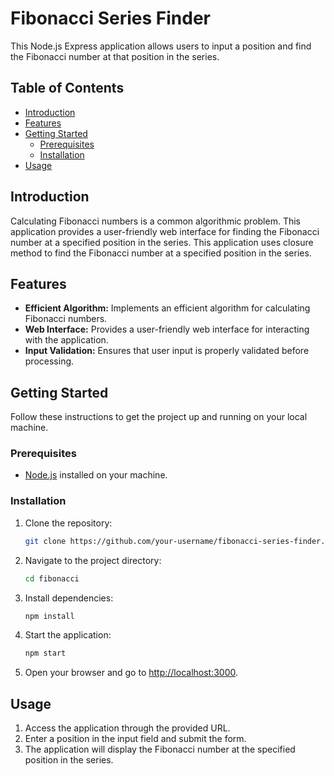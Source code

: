 # Fibonacci Series Finder

This Node.js Express application allows users to input a position and find the Fibonacci number at that position in the series.

## Table of Contents

- [Introduction](#introduction)
- [Features](#features)
- [Getting Started](#getting-started)
  - [Prerequisites](#prerequisites)
  - [Installation](#installation)
- [Usage](#usage)

## Introduction

Calculating Fibonacci numbers is a common algorithmic problem. 
This application provides a user-friendly web interface for finding the Fibonacci number at a specified position in the series.
This application uses closure method to find the Fibonacci number at a specified position in the series.

## Features

- **Efficient Algorithm:** Implements an efficient algorithm for calculating Fibonacci numbers.
- **Web Interface:** Provides a user-friendly web interface for interacting with the application.
- **Input Validation:** Ensures that user input is properly validated before processing.

## Getting Started

Follow these instructions to get the project up and running on your local machine.

### Prerequisites

- [Node.js](https://nodejs.org/) installed on your machine.

### Installation

1. Clone the repository:

    ```bash
    git clone https://github.com/your-username/fibonacci-series-finder.git
    ```

2. Navigate to the project directory:

    ```bash
    cd fibonacci
    ```

3. Install dependencies:

    ```bash
    npm install
    ```

4. Start the application:

    ```bash
    npm start
    ```

5. Open your browser and go to [http://localhost:3000](http://localhost:3000).

## Usage

1. Access the application through the provided URL.
2. Enter a position in the input field and submit the form.
3. The application will display the Fibonacci number at the specified position in the series.
